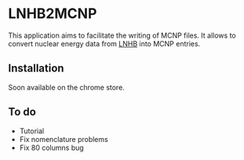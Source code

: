 # LNHB2MCNP
This application aims to facilitate the writing of MCNP files. It allows to convert nuclear energy data from [LNHB](http://http://www.lnhb.fr/nuclear-data/module-lara/ "LNHB")  into MCNP entries.

## Installation
Soon available on the chrome store.
## To do
- Tutorial
- Fix nomenclature problems
- Fix 80 columns bug



